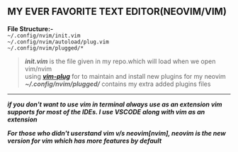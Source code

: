 ## MY EVER FAVORITE TEXT EDITOR(NEOVIM/VIM)
**File Structure:-**</br>
```~/.config/nvim/init.vim```</br>
```~/.config/nvim/autoload/plug.vim```</br>
```~/.config/nvim/plugged/*```</br>

>***init.vim*** is the file given in my repo.which will load when we open vim/nvim</br>
>using [***vim-plug***](https://github.com/junegunn/vim-plug) for to maintain and install new plugins for my neovim</br>
>***~/.config/nvim/plugged/*** contains my extra added plugins files</br>
---
***if you don't want to use vim in terminal always use as an extension vim supports for most of the IDEs. I use VSCODE along with vim as an extension</br>***
      
***For those who didn't userstand vim v/s neovim[nvim], neovim is the new version for vim which has more features by default***
